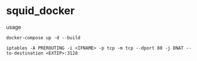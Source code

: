 # squid_docker
usage
```
docker-compose up -d --build

iptables -A PREROUTING -i <IFNAME> -p tcp -m tcp --dport 80 -j DNAT --to-destination <EXTIP>:3128

```
